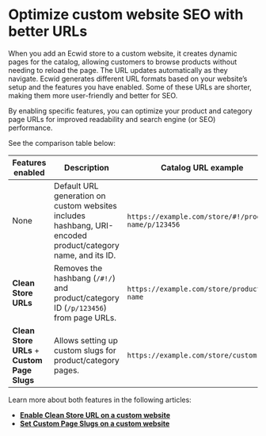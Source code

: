 # Optimize custom website SEO with better URLs

When you add an Ecwid store to a custom website, it creates dynamic pages for the catalog, allowing customers to browse products without needing to reload the page. The URL updates automatically as they navigate. Ecwid generates different URL formats based on your website’s setup and the features you have enabled. Some of these URLs are shorter, making them more user-friendly and better for SEO.

By enabling specific features, you can optimize your product and category page URLs for improved readability and search engine (or SEO) performance.

See the comparison table below:

<table><thead><tr><th width="202">Features enabled</th><th width="236">Description</th><th>Catalog URL example</th></tr></thead><tbody><tr><td>None</td><td>Default URL generation on custom websites includes hashbang, URI-encoded product/category name, and its ID.</td><td><code>https://example.com/store/#!/product-name/p/123456</code></td></tr><tr><td><strong>Clean Store URLs</strong></td><td>Removes the hashbang (<code>/#!/</code>) and product/category ID (<code>/p/123456</code>) from page URLs.</td><td><code>https://example.com/store/product-name</code></td></tr><tr><td><strong>Clean Store URLs</strong> + <strong>Custom Page Slugs</strong></td><td>Allows setting up custom slugs for product/category pages.</td><td><code>https://example.com/store/custom-name</code></td></tr></tbody></table>

Learn more about both features in the following articles:

* [**Enable Clean Store URL on a custom website**](enable-clean-store-urls-on-a-custom-website.md)
* [**Set Custom Page Slugs on a custom website**](set-custom-page-slugs-on-a-custom-website.md)
